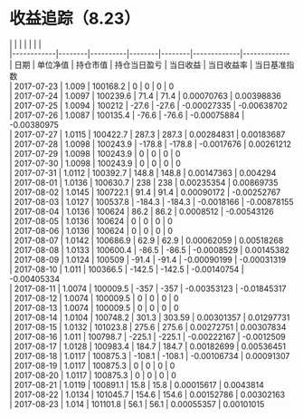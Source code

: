 # 收益追踪（8.23）

|            |        |          |        |        |             |              
|------------|--------|----------|--------|--------|-------------|------------- 
| 日期         | 单位净值   | 持仓市值     | 持仓当日盈亏 | 当日收益   | 当日收益率       | 当日基准指数       
| 2017-07-23 | 1.009  | 100168.2 | 0      | 0      | 0           | 0            
| 2017-07-24 | 1.0097 | 100239.6 | 71.4   | 71.4   | 0.00070763  | 0.00398836   
| 2017-07-25 | 1.0094 | 100212   | -27.6  | -27.6  | -0.00027335 | -0.00638702  
| 2017-07-26 | 1.0087 | 100135.4 | -76.6  | -76.6  | -0.00075884 | -0.00380975  
| 2017-07-27 | 1.0115 | 100422.7 | 287.3  | 287.3  | 0.00284831  | 0.00183687   
| 2017-07-28 | 1.0098 | 100243.9 | -178.8 | -178.8 | -0.0017676  | 0.00261212   
| 2017-07-29 | 1.0098 | 100243.9 | 0      | 0      | 0           | 0            
| 2017-07-30 | 1.0098 | 100243.9 | 0      | 0      | 0           | 0            
| 2017-07-31 | 1.0112 | 100392.7 | 148.8  | 148.8  | 0.00147363  | 0.004294     
| 2017-08-01 | 1.0136 | 100630.7 | 238    | 238    | 0.00235354  | 0.00869735   
| 2017-08-02 | 1.0145 | 100722.1 | 91.4   | 91.4   | 0.00090172  | -0.00252767  
| 2017-08-03 | 1.0127 | 100537.8 | -184.3 | -184.3 | -0.0018166  | -0.00878155  
| 2017-08-04 | 1.0136 | 100624   | 86.2   | 86.2   | 0.0008512   | -0.00543126  
| 2017-08-05 | 1.0136 | 100624   | 0      | 0      | 0           | 0            
| 2017-08-06 | 1.0136 | 100624   | 0      | 0      | 0           | 0            
| 2017-08-07 | 1.0142 | 100686.9 | 62.9   | 62.9   | 0.00062059  | 0.00518268   
| 2017-08-08 | 1.0133 | 100600.4 | -86.5  | -86.5  | -0.0008529  | 0.00145382   
| 2017-08-09 | 1.0124 | 100509   | -91.4  | -91.4  | -0.00090199 | -0.00031319  
| 2017-08-10 | 1.011  | 100366.5 | -142.5 | -142.5 | -0.00140754 | -0.00405334  
| 2017-08-11 | 1.0074 | 100009.5 | -357   | -357   | -0.00353123 | -0.01845317  
| 2017-08-12 | 1.0074 | 100009.5 | 0      | 0      | 0           | 0            
| 2017-08-13 | 1.0074 | 100009.5 | 0      | 0      | 0           | 0            
| 2017-08-14 | 1.0104 | 100748.2 | 301.3  | 303.59 | 0.00301357  | 0.01297731   
| 2017-08-15 | 1.0132 | 101023.8 | 275.6  | 275.6  | 0.00272751  | 0.00307834   
| 2017-08-16 | 1.011  | 100798.7 | -225.1 | -225.1 | -0.00222167 | -0.0012509   
| 2017-08-17 | 1.0128 | 100983.4 | 184.7  | 184.7  | 0.00182699  | 0.00536451   
| 2017-08-18 | 1.0117 | 100875.3 | -108.1 | -108.1 | -0.00106734 | 0.00091307   
| 2017-08-19 | 1.0117 | 100875.3 | 0      | 0      | 0           | 0            
| 2017-08-20 | 1.0117 | 100875.3 | 0      | 0      | 0           | 0            
| 2017-08-21 | 1.0119 | 100891.1 | 15.8   | 15.8   | 0.00015617  | 0.0043814    
| 2017-08-22 | 1.0134 | 101045.7 | 154.6  | 154.6  | 0.00152786  | 0.00302163  
| 2017-08-23 | 1.014  | 101101.8 | 56.1   | 56.1   | 0.00055357  | 0.00101015  
